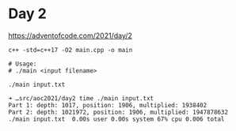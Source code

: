# Day 2

https://adventofcode.com/2021/day/2

```
c++ -std=c++17 -O2 main.cpp -o main

# Usage:
# ./main <input filename>

./main input.txt
```

```
➜ …src/aoc2021/day2 time ./main input.txt
Part 1: depth: 1017, position: 1906, multiplied: 1938402
Part 2: depth: 1021972, position: 1906, multiplied: 1947878632
./main input.txt  0.00s user 0.00s system 67% cpu 0.006 total
```
